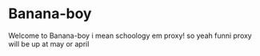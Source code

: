 # Banana-boy
Welcome to Banana-boy i mean schoology em proxy! so yeah funni proxy will be up at may or april
